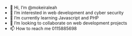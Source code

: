 - 👋 Hi, I’m @mokeiraleah
- 👀 I’m interested in web development and cyber security
- 🌱 I’m currently learning Javascript and PHP
- 💞️ I’m looking to collaborate on web development projects
- 📫 How to reach me 0115885698

<!---
mokeiraleah/mokeiraleah is a ✨ special ✨ repository because its `README.md` (this file) appears on your GitHub profile.
You can click the Preview link to take a look at your changes.
--->
